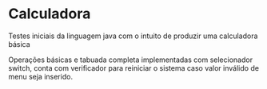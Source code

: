 # Calculadora

Testes iniciais da linguagem java com o intuito de produzir uma calculadora básica

Operações básicas e tabuada completa implementadas com selecionador switch, conta com verificador para reiniciar o sistema caso valor inválido de menu seja inserido.
